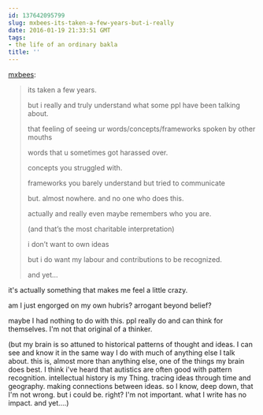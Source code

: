 ```yaml
---
id: 137642095799
slug: mxbees-its-taken-a-few-years-but-i-really
date: 2016-01-19 21:33:51 GMT
tags:
- the life of an ordinary bakla
title: ''
---
```

<p><a href="http://mxb.ca/post/137640308119/its-taken-a-few-years-but-i-really-and-truly" class="tumblr_blog">mxbees</a>:</p>

<blockquote><p>its taken a few years.</p>

<p>but i really and truly understand what some ppl have been talking about.</p>

<p>that feeling of seeing ur words/concepts/frameworks spoken by other mouths</p>

<p>words that u sometimes got harassed over.</p>

<p>concepts you struggled with.</p>

<p>frameworks you barely understand but tried to communicate</p>

<p>but. almost nowhere. and no one who does this.</p>

<p>actually and really even maybe remembers who you are.</p>

<p>(and that&rsquo;s the most charitable interpretation)</p>

<p>i don&rsquo;t want to own ideas</p>

<p>but i do want my labour and contributions to be recognized.</p>

<p>and yet&hellip;</p></blockquote>

<p>it's actually something that makes me feel a little crazy. </p><p>am I just engorged on my own hubris? arrogant beyond belief? </p><p>maybe I had nothing to do with this. ppl really do and can think for themselves. I'm not that original of a thinker.</p><p>(but my brain is so attuned to historical patterns of thought and ideas. I can see and know it in the same way I do with much of anything else I talk about. this is,  almost more than anything else,  one of the things my brain does best. I think i've heard that autistics are often good with pattern recognition. intellectual history is my Thing. tracing ideas through time and geography. making connections between ideas. so I know,  deep down, that I'm not wrong. but i could be. right? I'm not important. what I write has no impact. and yet....)</p>